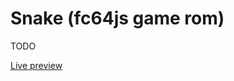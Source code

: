 # Snake (fc64js game rom)

TODO

[Live preview](https://theinvader360.github.io/fc64js/rom/game/snake/)
